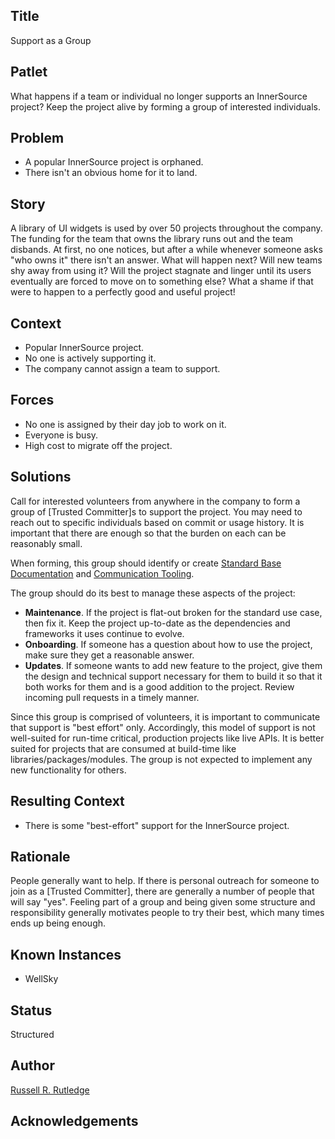 ## Title

Support as a Group

## Patlet

What happens if a team or individual no longer supports an InnerSource project?
Keep the project alive by forming a group of interested individuals.

## Problem

* A popular InnerSource project is orphaned.
* There isn't an obvious home for it to land.

## Story

A library of UI widgets is used by over 50 projects throughout the company.
The funding for the team that owns the library runs out and the team disbands.
At first, no one notices, but after a while whenever someone asks "who owns it" there isn't an answer.
What will happen next?
Will new teams shy away from using it?
Will the project stagnate and linger until its users eventually are forced to move on to something else?
What a shame if that were to happen to a perfectly good and useful project!

## Context

* Popular InnerSource project.
* No one is actively supporting it.
* The company cannot assign a team to support.

## Forces

* No one is assigned by their day job to work on it.
* Everyone is busy.
* High cost to migrate off the project.

## Solutions

Call for interested volunteers from anywhere in the company to form a group of [Trusted Committer]s to support the project.
You may need to reach out to specific individuals based on commit or usage history.
It is important that there are enough so that the burden on each can be reasonably small.

When forming, this group should identify or create [Standard Base Documentation] and [Communication Tooling].

The group should do its best to manage these aspects of the project:

* **Maintenance**.  If the project is flat-out broken for the standard use case, then fix it.
Keep the project up-to-date as the dependencies and frameworks it uses continue to evolve.
* **Onboarding**.  If someone has a question about how to use the project, make sure they get a reasonable answer.
* **Updates**.  If someone wants to add new feature to the project, give them the design and technical support necessary for them to build it so that it both works for them and is a good addition to the project.
Review incoming pull requests in a timely manner.

Since this group is comprised of volunteers, it is important to communicate that support is "best effort" only.
Accordingly, this model of support is not well-suited for run-time critical, production projects like live APIs.
It is better suited for projects that are consumed at build-time like libraries/packages/modules.
The group is not expected to implement any new functionality for others.

## Resulting Context

* There is some "best-effort" support for the InnerSource project.

## Rationale

People generally want to help.
If there is personal outreach for someone to join as a [Trusted Committer], there are generally a number of people that will say "yes".
Feeling part of a group and being given some structure and responsibility generally motivates people to try their best, which many times ends up being enough.

## Known Instances

* WellSky

## Status

Structured

## Author

[Russell R. Rutledge]

## Acknowledgements

[Russell R. Rutledge]: https://github.com/rrrutledge
[Standard Base Documentation]: https://patterns.innersourcecommons.org/p/base-documentation
[Communication Tooling]: https://patterns.innersourcecommons.org/p/communication-tooling
